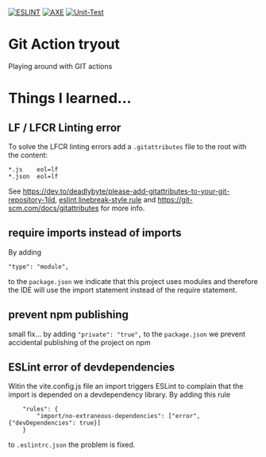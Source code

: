 [![ESLINT](https://github.com/Alex-Jongman/FEP-action/actions/workflows/eslint.yml/badge.svg)](https://github.com/Alex-Jongman/FEP-action/actions/workflows/eslint.yml)
[![AXE](https://github.com/Alex-Jongman/FEP-action/actions/workflows/axe-test.yml/badge.svg)](https://github.com/Alex-Jongman/FEP-action/actions/workflows/axe-test.yml)
[![Unit-Test](https://github.com/Alex-Jongman/FEP-action/actions/workflows/unittest.yml/badge.svg)](https://github.com/Alex-Jongman/FEP-action/actions/workflows/unittest.yml)

# Git Action tryout
Playing around with GIT actions 

# Things I learned...

## LF / LFCR Linting error
To solve the LFCR linting errors add a `.gitattributes` file to the root with the content:
```
*.js    eol=lf
*.json  eol=lf
```
See https://dev.to/deadlybyte/please-add-gitattributes-to-your-git-repository-1jld, [eslint linebreak-style rule](https://eslint.org/docs/latest/rules/linebreak-style) and https://git-scm.com/docs/gitattributes for more info.

## require imports instead of imports
By adding
```
"type": "module",
```
to the `package.json` we indicate that this project uses modules and therefore the IDE will use the import statement instead of the require statement.

## prevent npm publishing 
small fix... by adding `"private": "true",` to the `package.json` we prevent accidental publishing of the project on npm

## ESLint error of devdependencies
Witin the vite.config.js file an import triggers ESLint to complain that the import is depended on a devdependency library.
By adding this rule 
```
    "rules": {
        "import/no-extraneous-dependencies": ["error", {"devDependencies": true}]
    }
``` 
to `.eslintrc.json` the problem is fixed.

